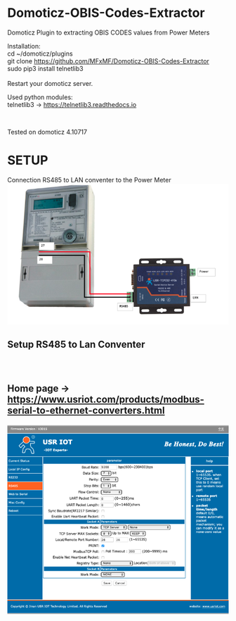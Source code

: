 # Domoticz-OBIS-Codes-Extractor
Domoticz Plugin to extracting OBIS CODES values from Power Meters


Installation: <br>
cd ~/domoticz/plugins <br>
git clone https://github.com/MFxMF/Domoticz-OBIS-Codes-Extractor <br>
sudo pip3 install telnetlib3 <br>
<br>
Restart your domoticz server. <br>


Used python modules: <br>
telnetlib3 -> https://telnetlib3.readthedocs.io<br>

<br>

Tested on domoticz 4.10717<br>


<h1>SETUP</H1>

Connection RS485 to LAN conventer to the Power Meter
![Screenshot](connection.png)


<h2>Setup RS485 to Lan Conventer <h2><br>

Home page -> https://www.usriot.com/products/modbus-serial-to-ethernet-converters.html<br>

![Screenshot](USR_IOT.png)
